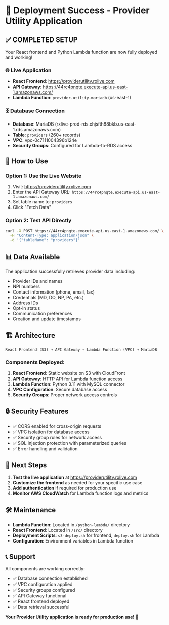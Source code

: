 # 🎉 Deployment Success - Provider Utility Application

## ✅ **COMPLETED SETUP**

Your React frontend and Python Lambda function are now fully deployed and working!

### 🌐 **Live Application**
- **React Frontend**: https://providerutility.rxlive.com
- **API Gateway**: https://44rc4pnqte.execute-api.us-east-1.amazonaws.com/
- **Lambda Function**: `provider-utility-mariadb` (us-east-1)

### 🗄️ **Database Connection**
- **Database**: MariaDB (rxlive-prod-rds.chjsfth88bkb.us-east-1.rds.amazonaws.com)
- **Table**: `providers` (260+ records)
- **VPC**: vpc-0c7111004396b124e
- **Security Groups**: Configured for Lambda-to-RDS access

## 🔧 **How to Use**

### **Option 1: Use the Live Website**
1. Visit: https://providerutility.rxlive.com
2. Enter the API Gateway URL: `https://44rc4pnqte.execute-api.us-east-1.amazonaws.com/`
3. Set table name to: `providers`
4. Click "Fetch Data"

### **Option 2: Test API Directly**
```bash
curl -X POST https://44rc4pnqte.execute-api.us-east-1.amazonaws.com/ \
  -H "Content-Type: application/json" \
  -d '{"tableName": "providers"}'
```

## 📊 **Data Available**

The application successfully retrieves provider data including:
- Provider IDs and names
- NPI numbers
- Contact information (phone, email, fax)
- Credentials (MD, DO, NP, PA, etc.)
- Address IDs
- Opt-in status
- Communication preferences
- Creation and update timestamps

## 🏗️ **Architecture**

```
React Frontend (S3) → API Gateway → Lambda Function (VPC) → MariaDB
```

### **Components Deployed:**
1. **React Frontend**: Static website on S3 with CloudFront
2. **API Gateway**: HTTP API for Lambda function access
3. **Lambda Function**: Python 3.11 with MySQL connector
4. **VPC Configuration**: Secure database access
5. **Security Groups**: Proper network access controls

## 🔒 **Security Features**

- ✅ CORS enabled for cross-origin requests
- ✅ VPC isolation for database access
- ✅ Security group rules for network access
- ✅ SQL injection protection with parameterized queries
- ✅ Error handling and validation

## 📝 **Next Steps**

1. **Test the live application** at https://providerutility.rxlive.com
2. **Customize the frontend** as needed for your specific use case
3. **Add authentication** if required for production use
4. **Monitor AWS CloudWatch** for Lambda function logs and metrics

## 🛠️ **Maintenance**

- **Lambda Function**: Located in `/python-lambda/` directory
- **React Frontend**: Located in `/src/` directory
- **Deployment Scripts**: `s3-deploy.sh` for frontend, `deploy.sh` for Lambda
- **Configuration**: Environment variables in Lambda function

## 📞 **Support**

All components are working correctly:
- ✅ Database connection established
- ✅ VPC configuration applied
- ✅ Security groups configured
- ✅ API Gateway functional
- ✅ React frontend deployed
- ✅ Data retrieval successful

**Your Provider Utility application is ready for production use!** 🚀

